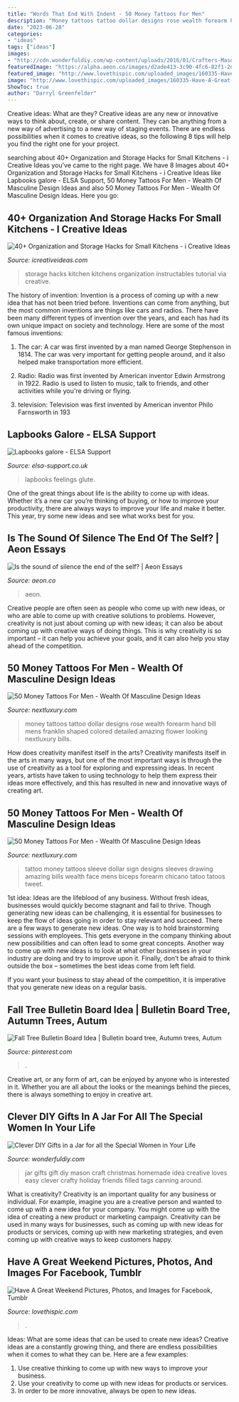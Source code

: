 ```yaml
---
title: "Words That End With Indent - 50 Money Tattoos For Men"
description: "Money tattoos tattoo dollar designs rose wealth forearm hand bill mens franklin shaped colored detailed amazing flower looking nextluxury bills"
date: "2023-06-28"
categories:
- "ideas"
tags: ["ideas"]
images:
- "http://cdn.wonderfuldiy.com/wp-content/uploads/2016/01/Crafters-Mason-Jar-Gift.jpg"
featuredImage: "https://alpha.aeon.co/images/d2ade413-3c90-4fc6-82f1-2d39624aa318/header_Silence.jpg"
featured_image: "http://www.lovethispic.com/uploaded_images/160335-Have-A-Great-Weekend.jpg?2"
image: "http://www.lovethispic.com/uploaded_images/160335-Have-A-Great-Weekend.jpg?2"
ShowToc: true
author: "Darryl Greenfelder"
---
```



Creative ideas: What are they?
Creative ideas are any new or innovative ways to think about, create, or share content. They can be anything from a new way of advertising to a new way of staging events. There are endless possibilities when it comes to creative ideas, so the following 8 tips will help you find the right one for your project.

	

		
searching about 40+ Organization and Storage Hacks for Small Kitchens - i Creative Ideas you've came to the right page. We have 8 Images about 40+ Organization and Storage Hacks for Small Kitchens - i Creative Ideas like Lapbooks galore - ELSA Support, 50 Money Tattoos For Men - Wealth Of Masculine Design Ideas and also 50 Money Tattoos For Men - Wealth Of Masculine Design Ideas. Here you go:
		
    
## 40+ Organization And Storage Hacks For Small Kitchens - I Creative Ideas

<img loading=lazy src="http://www.icreativeideas.com/wp-content/uploads/2015/11/kitchenhack9.jpg" onerror="this.onerror=null;this.src='https://tse4.mm.bing.net/th?id=OIP.Qe0HCtWf_BD9t9QIYiLWmgHaJ4&amp;pid=15.1';" alt="40+ Organization and Storage Hacks for Small Kitchens - i Creative Ideas">

_Source: icreativeideas.com_

>storage hacks kitchen kitchens organization instructables tutorial via creative. 

	

The history of invention:
Invention is a process of coming up with a new idea that has not been tried before. Inventions can come from anything, but the most common inventions are things like cars and radios. There have been many different types of invention over the years, and each has had its own unique impact on society and technology. Here are some of the most famous inventions:
1) The car: A car was first invented by a man named George Stephenson in 1814. The car was very important for getting people around, and it also helped make transportation more efficient.

2) Radio: Radio was first invented by American inventor Edwin Armstrong in 1922. Radio is used to listen to music, talk to friends, and other activities while you're driving or flying.

3) television: Television was first invented by American inventor Philo Farnsworth in 193
    
## Lapbooks Galore - ELSA Support

<img loading=lazy src="https://www.elsa-support.co.uk/wp-content/uploads/2016/07/lapbooks.jpg" onerror="this.onerror=null;this.src='https://tse2.mm.bing.net/th?id=OIP.OQctIqdN7FMBOr-AgUwGUgHaGm&amp;pid=15.1';" alt="Lapbooks galore - ELSA Support">

_Source: elsa-support.co.uk_

>lapbooks feelings glute. 

	

One of the great things about life is the ability to come up with ideas. Whether it’s a new car you’re thinking of buying, or how to improve your productivity, there are always ways to improve your life and make it better. This year, try some new ideas and see what works best for you.

    
## Is The Sound Of Silence The End Of The Self? | Aeon Essays

<img loading=lazy src="https://alpha.aeon.co/images/d2ade413-3c90-4fc6-82f1-2d39624aa318/header_Silence.jpg" onerror="this.onerror=null;this.src='https://tse1.mm.bing.net/th?id=OIP.jj6VBFbu5nKobY1Dbbn-1gHaEo&amp;pid=15.1';" alt="Is the sound of silence the end of the self? | Aeon Essays">

_Source: aeon.co_

>aeon. 

	

Creative people are often seen as people who come up with new ideas, or who are able to come up with creative solutions to problems. However, creativity is not just about coming up with new ideas; it can also be about coming up with creative ways of doing things. This is why creativity is so important – it can help you achieve your goals, and it can also help you stay ahead of the competition.

    
## 50 Money Tattoos For Men - Wealth Of Masculine Design Ideas

<img loading=lazy src="http://nextluxury.com/wp-content/uploads/mens-money-tattoos-designs.jpg" onerror="this.onerror=null;this.src='https://tse3.mm.bing.net/th?id=OIP.tX-rq7bEH6L7qfoz9gYJcQAAAA&amp;pid=15.1';" alt="50 Money Tattoos For Men - Wealth Of Masculine Design Ideas">

_Source: nextluxury.com_

>money tattoos tattoo dollar designs rose wealth forearm hand bill mens franklin shaped colored detailed amazing flower looking nextluxury bills. 

	

How does creativity manifest itself in the arts?
Creativity manifests itself in the arts in many ways, but one of the most important ways is through the use of creativity as a tool for exploring and expressing ideas. In recent years, artists have taken to using technology to help them express their ideas more effectively, and this has resulted in new and innovative ways of creating art.

    
## 50 Money Tattoos For Men - Wealth Of Masculine Design Ideas

<img loading=lazy src="http://nextluxury.com/wp-content/uploads/sleeve-money-sign-tattoo-for-men.jpg" onerror="this.onerror=null;this.src='https://tse1.mm.bing.net/th?id=OIP.2h7sZJO_CAGxspPS06MJnQAAAA&amp;pid=15.1';" alt="50 Money Tattoos For Men - Wealth Of Masculine Design Ideas">

_Source: nextluxury.com_

>tattoo money tattoos sleeve dollar sign designs sleeves drawing amazing bills wealth face mens biceps forearm chicano tatoo tatoos tweet. 

	

1st idea:
Ideas are the lifeblood of any business. Without fresh ideas, businesses would quickly become stagnant and fail to thrive. Though generating new ideas can be challenging, it is essential for businesses to keep the flow of ideas going in order to stay relevant and succeed.
There are a few ways to generate new ideas. One way is to hold brainstorming sessions with employees. This gets everyone in the company thinking about new possibilities and can often lead to some great concepts. Another way to come up with new ideas is to look at what other businesses in your industry are doing and try to improve upon it. Finally, don’t be afraid to think outside the box – sometimes the best ideas come from left field.

If you want your business to stay ahead of the competition, it is imperative that you generate new ideas on a regular basis.

    
## Fall Tree Bulletin Board Idea | Bulletin Board Tree, Autumn Trees, Autum

<img loading=lazy src="https://i.pinimg.com/736x/37/a9/0e/37a90e7d0bbaeba34c9746fbb47e27b8--tree-bulletin-boards-fall-trees.jpg" onerror="this.onerror=null;this.src='https://tse3.mm.bing.net/th?id=OIP.oa48riyPk9i6hMygq8LbqAHaNK&amp;pid=15.1';" alt="Fall Tree Bulletin Board Idea | Bulletin board tree, Autumn trees, Autum">

_Source: pinterest.com_

>. 

	

Creative art, or any form of art, can be enjoyed by anyone who is interested in it. Whether you are all about the looks or the meanings behind the pieces, there is always something to enjoy in creative art.

    
## Clever DIY Gifts In A Jar For All The Special Women In Your Life

<img loading=lazy src="http://cdn.wonderfuldiy.com/wp-content/uploads/2016/01/Crafters-Mason-Jar-Gift.jpg" onerror="this.onerror=null;this.src='https://tse3.mm.bing.net/th?id=OIP.fYWP1o8z_a5YAMMQ15cOcAHaLE&amp;pid=15.1';" alt="Clever DIY Gifts in a Jar for all the Special Women in Your Life">

_Source: wonderfuldiy.com_

>jar gifts gift diy mason craft christmas homemade idea creative loves easy clever crafty holiday friends filled tags canning around. 

	

What is creativity?
Creativity is an important quality for any business or individual. For example, imagine you are a creative person and wanted to come up with a new idea for your company. You might come up with the idea of creating a new product or marketing campaign. Creativity can be used in many ways for businesses, such as coming up with new ideas for products or services, coming up with new marketing strategies, and even coming up with creative ways to keep customers happy.

    
## Have A Great Weekend Pictures, Photos, And Images For Facebook, Tumblr

<img loading=lazy src="http://www.lovethispic.com/uploaded_images/160335-Have-A-Great-Weekend.jpg?2" onerror="this.onerror=null;this.src='https://tse2.mm.bing.net/th?id=OIP.lCGD1UPvZTWzHS7HdCr61QHaG4&amp;pid=15.1';" alt="Have A Great Weekend Pictures, Photos, and Images for Facebook, Tumblr">

_Source: lovethispic.com_

>. 

	

Ideas: What are some ideas that can be used to create new ideas?
Creative ideas are a constantly growing thing, and there are endless possibilities when it comes to what they can be. Here are a few examples:
1. Use creative thinking to come up with new ways to improve your business.
2. Use your creativity to come up with new ideas for products or services.
3. In order to be more innovative, always be open to new ideas.


